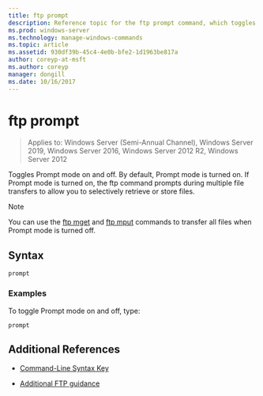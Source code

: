 ```yaml
---
title: ftp prompt
description: Reference topic for the ftp prompt command, which toggles Prompt mode on and off.
ms.prod: windows-server
ms.technology: manage-windows-commands
ms.topic: article
ms.assetid: 930df39b-45c4-4e0b-bfe2-1d1963be817a
author: coreyp-at-msft
ms.author: coreyp
manager: dongill
ms.date: 10/16/2017
---
```


# ftp prompt

> Applies to: Windows Server (Semi-Annual Channel), Windows Server 2019, Windows Server 2016, Windows Server 2012 R2, Windows Server 2012

Toggles Prompt mode on and off. By default, Prompt mode is turned on. If Prompt mode is turned on, the ftp command prompts during multiple file transfers to allow you to selectively retrieve or store files.

> [!NOTE]
> You can use the [ftp mget](ftp-mget.md) and [ftp mput](ftp-mput_1.md) commands to transfer all files when Prompt mode is turned off.

## Syntax

```
prompt
```

### Examples

To toggle Prompt mode on and off, type:

```
prompt
```

## Additional References

- [Command-Line Syntax Key](command-line-syntax-key.md)

- [Additional FTP guidance](https://docs.microsoft.com/previous-versions/orphan-topics/ws.10/cc756013(v=ws.10))
